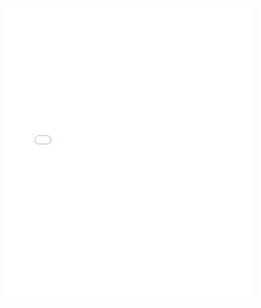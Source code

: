 <iframe id="igraph" scrolling="no" style="border:none;" seamless="seamless" src="gantt/n07.html" height="600" width="100%"></iframe>